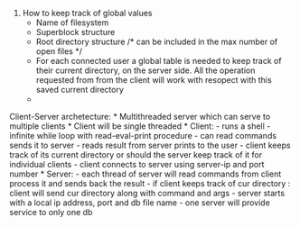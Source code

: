 1. How to keep track of global values
    * Name of filesystem
    * Superblock structure
    * Root directory structure  /* can be included in the
                                   max number of open files */
    * For each connected user a global table is needed to keep track of their
      current directory, on the server side. All the operation requested from
      from the client will work with resopect with this saved current directory
    * 

Client-Server archetecture:
    * Multithreaded server which can serve to multiple clients
    * Client will be single threaded
    * Client:
        - runs a shell
        - infinite while loop with read-eval-print procedure
        - can read commands sends it to server
        - reads result from server prints to the user
        - client keeps track of its current directory or should the server keep
          track of it for individual clients
        - client connects to server using server-ip and port number
    * Server:
        - each thread of server will read commands from client process it and
          sends back the result
        - if client keeps track of cur directory
            : client will send cur directory along with command and args
        - server starts with a local ip address, port and db file name
        - one server will provide service to only one db
